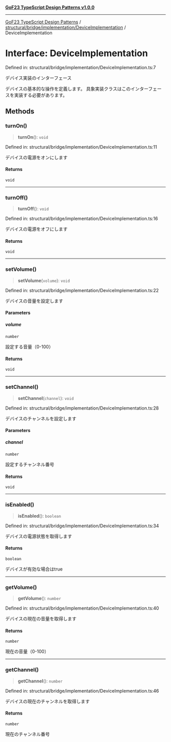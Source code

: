 [**GoF23 TypeScript Design Patterns v1.0.0**](../../../../../README.md)

***

[GoF23 TypeScript Design Patterns](../../../../../README.md) / [structural/bridge/implementation/DeviceImplementation](../README.md) / DeviceImplementation

# Interface: DeviceImplementation

Defined in: structural/bridge/implementation/DeviceImplementation.ts:7

デバイス実装のインターフェース

デバイスの基本的な操作を定義します。
具象実装クラスはこのインターフェースを実装する必要があります。

## Methods

### turnOn()

> **turnOn**(): `void`

Defined in: structural/bridge/implementation/DeviceImplementation.ts:11

デバイスの電源をオンにします

#### Returns

`void`

***

### turnOff()

> **turnOff**(): `void`

Defined in: structural/bridge/implementation/DeviceImplementation.ts:16

デバイスの電源をオフにします

#### Returns

`void`

***

### setVolume()

> **setVolume**(`volume`): `void`

Defined in: structural/bridge/implementation/DeviceImplementation.ts:22

デバイスの音量を設定します

#### Parameters

##### volume

`number`

設定する音量（0-100）

#### Returns

`void`

***

### setChannel()

> **setChannel**(`channel`): `void`

Defined in: structural/bridge/implementation/DeviceImplementation.ts:28

デバイスのチャンネルを設定します

#### Parameters

##### channel

`number`

設定するチャンネル番号

#### Returns

`void`

***

### isEnabled()

> **isEnabled**(): `boolean`

Defined in: structural/bridge/implementation/DeviceImplementation.ts:34

デバイスの電源状態を取得します

#### Returns

`boolean`

デバイスが有効な場合はtrue

***

### getVolume()

> **getVolume**(): `number`

Defined in: structural/bridge/implementation/DeviceImplementation.ts:40

デバイスの現在の音量を取得します

#### Returns

`number`

現在の音量（0-100）

***

### getChannel()

> **getChannel**(): `number`

Defined in: structural/bridge/implementation/DeviceImplementation.ts:46

デバイスの現在のチャンネルを取得します

#### Returns

`number`

現在のチャンネル番号
